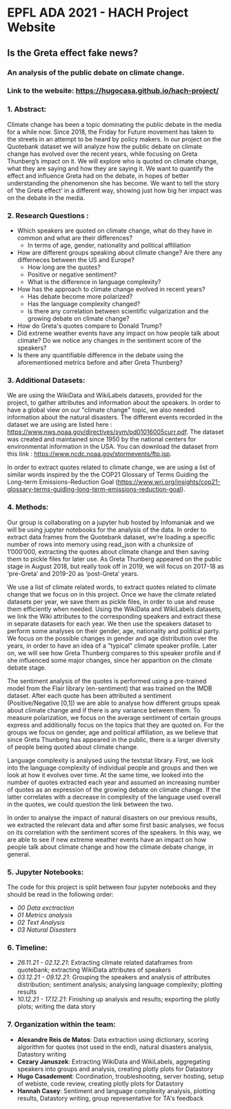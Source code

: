 # EPFL ADA 2021 - HACH Project Website

## Is the Greta effect fake news?
### An analysis of the public debate on climate change.
### Link to the website: https://hugocasa.github.io/hach-project/

### 1. Abstract:

Climate change has been a topic dominating the public debate in the media for a while now. Since 2018, the Friday for Future movement has taken to the streets in an attempt to be heard by policy makers. In our project on the Quotebank dataset we will analyze how the public debate on climate change has evolved over the recent years, while focusing on Greta Thunberg’s impact on it. We will explore who is quoted on climate change, what they are saying and how they are saying it. We want to quantify the effect and influence Greta had on the debate, in hopes of better understanding the phenomenon she has become. We want to tell the story of ‘the Greta effect’ in a different way, showing just how big her impact was on the debate in the media.

### 2. Research Questions :

- Which speakers are quoted on climate change, what do they have in common and what are their differences?
  - In terms of age, gender, nationality and political affiliation
- How are different groups speaking about climate change? Are there any differneces between the US and Europe?
  - How long are the quotes?
  - Positive or negative sentiment?
  - What is the difference in language complexity?
- How has the approach to climate change evolved in recent years?
  - Has debate become more polarized?
  - Has the language complexity changed?
  - Is there any correlation between scientific vulgarization and the growing debate on climate change?
- How do Greta's quotes compare to Donald Trump?
- Did extreme weather events have any impact on how people talk about climate? Do we notice any changes in the sentiment score of the speakers?
- Is there any quantifiable difference in the debate using the aforementioned metrics before and after Greta Thunberg?

### 3. Additional Datasets:

We are using the WikiData and WikiLabels datasets, provided for the project, to gather attributes and information about the speakers.
In order to have a global view on our "climate change" topic, we also needed information about the natural disasters. The different events recorded in the dataset we are using are listed here : https://www.nws.noaa.gov/directives/sym/pd01016005curr.pdf.
The dataset was created and maintained since 1950 by the national centers for environmental information in the USA. You can download the dataset from this link : https://www.ncdc.noaa.gov/stormevents/ftp.jsp.

In order to extract quotes related to climate change, we are using a list of similar words inspired by the the COP21 Glossary of Terms Guiding the Long-term Emissions-Reduction Goal (https://www.wri.org/insights/cop21-glossary-terms-guiding-long-term-emissions-reduction-goal).

### 4. Methods:

Our group is collaborating on a jupyter hub hosted by Infomaniak and we will be using jupyter notebooks for the analysis of the data.
In order to extract data frames from the Quotebank dataset, we’re loading a specific number of rows into memory using read_json with a chunksize of 1’000’000, extracting the quotes about climate change and then saving them to pickle files for later use.
As Greta Thunberg appeared on the public stage in August 2018, but really took off in 2019, we will focus on 2017-18 as ‘pre-Greta’ and 2019-20 as ‘post-Greta’ years.

We use a list of climate related words, to extract quotes related to climate change that we focus on in this project. Once we have the climate related datasets per year, we save them as pickle files, in order to use and reuse them efficiently when needed. Using the WikiData and WikiLabels datasets, we link the Wiki attributes to the corresponding speakers and extract these in separate datasets for each year. We then use the speakers dataset to perform some analyses on their gender, age, nationality and political party. We focus on the possible changes in gender and age distribution over the years, in order to have an idea of a "typical" climate speaker profile. Later on, we will see how Greta Thunberg compares to this speaker profile and if she influenced some major changes, since her apparition on the climate debate stage.

The sentiment analysis of the quotes is performed using a pre-trained model from the Flair library (en-sentiment) that was trained on the IMDB dataset. After each quote has been attributed a sentiment (Positive/Negative [0,1]) we are able to analyse how different groups speak about climate change and if there is any variance between them. To measure polarization, we focus on the average sentiment of certain groups express and additionally focus on the topics that they are quoted on.
For the groups we focus on gender, age and political affiliation, as we believe that since Greta Thunberg has appeared in the public, there is a larger diversity of people being quoted about climate change.

Language complexity is analysed using the textstat library. First, we look into the language complexity of individual people and groups and then we look at how it evolves over time. At the same time, we looked into the number of quotes extracted each year and assumed an increasing number of quotes as an expression of the growing debate on climate change. If the latter correlates with a decrease in complexity of the language used overall in the quotes, we could question the link between the two.

In order to analyse the impact of natural disasters on our previous results, we extracted the relevant data and after some first basic analyses, we focus on its correlation with the sentiment scores of the speakers. In this way, we are able to see if new extreme weather events have an impact on how people talk about climate change and how the climate debate change, in general.

### 5. Jupyter Notebooks:

The code for this project is split between four jupyter notebooks and they should be read in the following order:
- *00 Data exctraction*
- *01 Metrics analysis*
- *02 Text Analysis*
- *03 Natural Disasters*

### 6. Timeline:

- *26.11.21 - 02.12.21*: Extracting climate related dataframes from quotebank; extracting WikiData attributes of speakers
- *03.12.21 - 09.12.21*: Grouping the speakers and analysis of attributes distribution; sentiment analysis; analysing language complexity; plotting results
- *10.12.21 - 17.12.21*: Finishing up analysis and results; exporting the plotly plots; writing the data story

### 7. Organization within the team:

- **Alexandre Reis de Matos**: Data extraction using dictionary, scoring algorithm for quotes (not used in the end), natural disasters analysis, Datastory writing
- **Cezary Januszek**: Extracting WikiData and WikiLabels, aggregating speakers into groups and analysis, creating plotly plots for Datastory
- **Hugo Casademont**: Coordination, troubleshooting, server hosting, setup of webiste, code review, creating plotly plots for Datastory 
- **Hannah Casey**: Sentiment and language complexity analysis, plotting results, Datastory writing, group representative for TA's feedback
